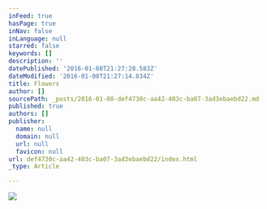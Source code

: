```yaml
---
inFeed: true
hasPage: true
inNav: false
inLanguage: null
starred: false
keywords: []
description: ''
datePublished: '2016-01-08T21:27:28.583Z'
dateModified: '2016-01-08T21:27:14.834Z'
title: Flowers
author: []
sourcePath: _posts/2016-01-08-def4730c-aa42-403c-ba07-3ad3ebaebd22.md
published: true
authors: []
publisher:
  name: null
  domain: null
  url: null
  favicon: null
url: def4730c-aa42-403c-ba07-3ad3ebaebd22/index.html
_type: Article

---
```

![](https://the-grid-user-content.s3-us-west-2.amazonaws.com/800018e4-b8cc-464b-95d8-286e67b02493.jpg)
